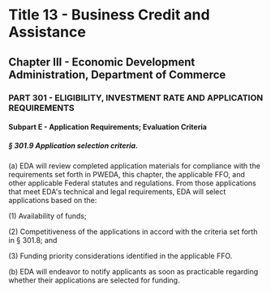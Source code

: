 
# Title 13 - Business Credit and Assistance
## Chapter III - Economic Development Administration, Department of Commerce
### PART 301 - ELIGIBILITY, INVESTMENT RATE AND APPLICATION REQUIREMENTS
#### Subpart E - Application Requirements; Evaluation Criteria
##### § 301.9 Application selection criteria.

(a) EDA will review completed application materials for compliance with the requirements set forth in PWEDA, this chapter, the applicable FFO, and other applicable Federal statutes and regulations. From those applications that meet EDA's technical and legal requirements, EDA will select applications based on the:

(1) Availability of funds;

(2) Competitiveness of the applications in accord with the criteria set forth in § 301.8; and

(3) Funding priority considerations identified in the applicable FFO.

(b) EDA will endeavor to notify applicants as soon as practicable regarding whether their applications are selected for funding.
